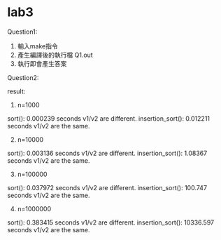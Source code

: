 # lab3
Question1:
1. 輸入make指令
2. 產生編譯後的執行檔 Q1.out
3. 執行即會產生答案

Question2:

result:
1. n=1000

sort(): 0.000239 seconds
v1/v2 are different.
insertion_sort(): 0.012211 seconds
v1/v2 are the same.

2. n=10000

sort(): 0.003136 seconds
v1/v2 are different.
insertion_sort(): 1.08367 seconds
v1/v2 are the same.


3. n=100000

sort(): 0.037972 seconds
v1/v2 are different.
insertion_sort(): 100.747 seconds
v1/v2 are the same.

4. n=1000000

sort(): 0.383415 seconds
v1/v2 are different.
insertion_sort(): 10336.597 seconds
v1/v2 are the same.

